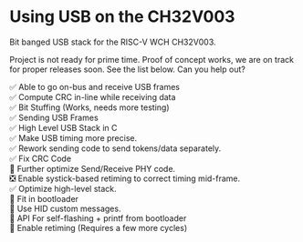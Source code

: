 # Using USB on the CH32V003

Bit banged USB stack for the RISC-V WCH CH32V003.

Project is not ready for prime time.  Proof of concept works, we are on track for proper releases soon.  See the list below.  Can you help out?

:white_check_mark: Able to go on-bus and receive USB frames  
:white_check_mark: Compute CRC in-line while receiving data  
:white_check_mark: Bit Stuffing (Works, needs more testing)  
:white_check_mark: Sending USB Frames  
:white_check_mark: High Level USB Stack in C  
:white_check_mark: Make USB timing more precise.  
:white_check_mark: Rework sending code to send tokens/data separately.  
:white_check_mark: Fix CRC Code  
:white_square_button: Further optimize Send/Receive PHY code.  
:negative_squared_cross_mark: Enable systick-based retiming to correct timing mid-frame.  
:white_check_mark: Optimize high-level stack.  
:white_square_button: Fit in bootloader  
:white_square_button: Use HID custom messages.  
:white_square_button: API For self-flashing + printf from bootloader  
:large_orange_diamond: Enable retiming (Requires a few more cycles)  

